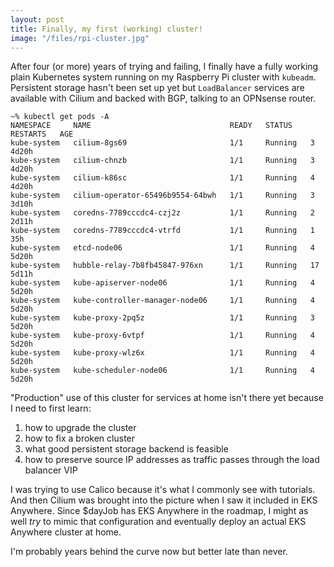 ```yaml
---
layout: post
title: Finally, my first (working) cluster!
image: "/files/rpi-cluster.jpg"
---
```


After four (or more) years of trying and failing, I finally have a fully working
plain Kubernetes system running on my Raspberry Pi cluster with `kubeadm`.
Persistent storage hasn't been set up yet but `LoadBalancer` services are
available with Cilium and backed with BGP, talking to an OPNsense router.

```
~% kubectl get pods -A
NAMESPACE     NAME                               READY   STATUS    RESTARTS   AGE
kube-system   cilium-8gs69                       1/1     Running   3          4d20h
kube-system   cilium-chnzb                       1/1     Running   3          4d20h
kube-system   cilium-k86sc                       1/1     Running   4          4d20h
kube-system   cilium-operator-65496b9554-64bwh   1/1     Running   3          3d10h
kube-system   coredns-7789cccdc4-czj2z           1/1     Running   2          2d11h
kube-system   coredns-7789cccdc4-vtrfd           1/1     Running   1          35h
kube-system   etcd-node06                        1/1     Running   4          5d20h
kube-system   hubble-relay-7b8fb45847-976xn      1/1     Running   17         5d11h
kube-system   kube-apiserver-node06              1/1     Running   4          5d20h
kube-system   kube-controller-manager-node06     1/1     Running   4          5d20h
kube-system   kube-proxy-2pq5z                   1/1     Running   3          5d20h
kube-system   kube-proxy-6vtpf                   1/1     Running   4          5d20h
kube-system   kube-proxy-wlz6x                   1/1     Running   4          5d20h
kube-system   kube-scheduler-node06              1/1     Running   4          5d20h
```

"Production" use of this cluster for services at home isn't there yet because I
need to first learn:

1. how to upgrade the cluster
2. how to fix a broken cluster
3. what good persistent storage backend is feasible
4. how to preserve source IP addresses as traffic passes through the load
   balancer VIP

I was trying to use Calico because it's what I commonly see with tutorials. And
then Cilium was brought into the picture when I saw it included in EKS Anywhere.
Since $dayJob has EKS Anywhere in the roadmap, I might as well _try_ to mimic
that configuration and eventually deploy an actual EKS Anywhere cluster at home.

I'm probably years behind the curve now but better late than never.
